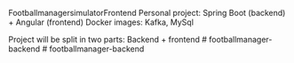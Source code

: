  FootballmanagersimulatorFrontend
Personal project:
Spring Boot (backend) + Angular (frontend)
Docker images: Kafka, MySql

Project will be split in two parts: Backend + frontend
#   f o o t b a l l m a n a g e r - b a c k e n d  
 #   f o o t b a l l m a n a g e r - b a c k e n d  
 